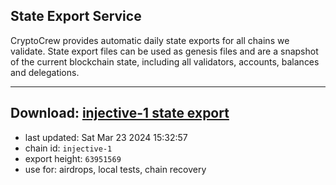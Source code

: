## State Export Service
CryptoCrew provides automatic daily state exports for all chains we validate. State export files can be used as genesis files and are a snapshot of the current blockchain state, including all validators, accounts, balances and delegations.

---
**Download: [injective-1 state export](https://dl-eu2.ccvalidators.com/SERVICE/injective/injective-1_export_63951569.json)**
---

- last updated: Sat Mar 23 2024 15:32:57
- chain id: `injective-1`
- export height: `63951569`
- use for: airdrops, local tests, chain recovery
